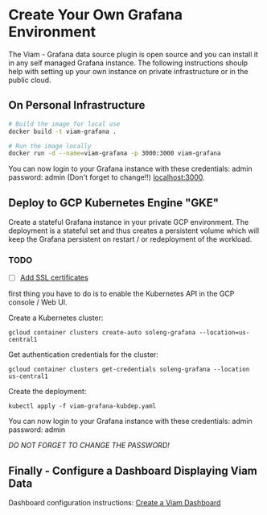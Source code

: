 # Create Your Own Grafana Environment

The Viam - Grafana data source plugin is open source and you can install it in any self managed Grafana instance.
The following instructions shoulp help with setting up your own instance on private infrastructure or in the public cloud.

## On Personal Infrastructure

```bash
# Build the image for local use
docker build -t viam-grafana .

# Run the image locally
docker run -d --name=viam-grafana -p 3000:3000 viam-grafana
```

You can now login to your Grafana instance with these credentials: admin password: admin (Don't forget to change!!) [localhost:3000](http://localhost:3000).

## Deploy to GCP Kubernetes Engine "GKE"

Create a stateful Grafana instance in your private GCP environment.
The deployment is a stateful set and thus creates a persistent volume which will keep the Grafana persistent on restart / or redeployment of the workload.

### TODO
- [ ] [Add SSL certificates](https://estl.tech/configuring-https-to-a-web-service-on-google-kubernetes-engine-2d71849520d)

first thing you have to do is to enable the Kubernetes API in the GCP console / Web UI.

Create a Kubernetes cluster:

```
gcloud container clusters create-auto soleng-grafana --location=us-central1
```

Get authentication credentials for the cluster:

```
gcloud container clusters get-credentials soleng-grafana --location us-central1
```

Create the deployment:

```
kubectl apply -f viam-grafana-kubdep.yaml
```

You can now login to your Grafana instance with these credentials: admin password: admin

*DO NOT FORGET TO CHANGE THE PASSWORD!*


## Finally - Configure a Dashboard Displaying Viam Data

Dashboard configuration instructions: [Create a Viam Dashboard](configure-dashboard.md)


